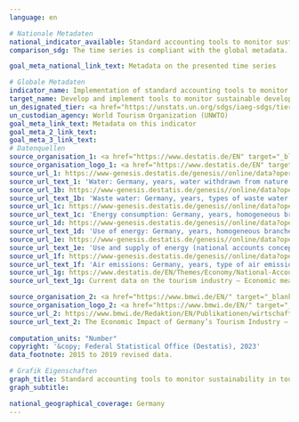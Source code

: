 ```yaml
---
language: en    

# Nationale Metadaten    
national_indicator_available: Standard accounting tools to monitor sustainability in tourism    
comparison_sdg: The time series is compliant with the global metadata.    

goal_meta_national_link_text: Metadata on the presented time series    

# Globale Metadaten    
indicator_name: Implementation of standard accounting tools to monitor the economic and environmental aspects of tourism sustainability    
target_name: Develop and implement tools to monitor sustainable development impacts for sustainable tourism that creates jobs and promotes local culture and products    
un_designated_tier: <a href="https://unstats.un.org/sdgs/iaeg-sdgs/tier-classification/" title="Click here for more information on the UN tier classification."  target="_blank" onclick="return confirm_alert(this);">Tier I</a>    
un_custodian_agency: World Tourism Organization (UNWTO)    
goal_meta_link_text: Metadata on this indicator    
goal_meta_2_link_text:     
goal_meta_3_link_text:         
# Datenquellen
source_organisation_1: <a href="https://www.destatis.de/EN" target="_blank"> Federal Statistical Office (Destatis) </a>
source_organisation_logo_1: <a href="https://www.destatis.de/EN" target="_blank"><img src="https://g205sdgs.github.io/sdg-indicators/public/OrgImgEn/destatis.png" alt="Logo destatis" style="height:60px; width:148px"/></a>
source_url_1: https://www-genesis.destatis.de/genesis//online/data?operation=table&code=85111-0002&bypass=true&language=en
source_url_text_1: 'Water: Germany, years, water withdrawn from nature and water received, homogeneous branches – GENESIS online 85111-0002'
source_url_1b: https://www-genesis.destatis.de/genesis//online/data?operation=table&code=85111-0003&bypass=true&language=en
source_url_text_1b: 'Waste water: Germany, years, types of waste water discharge, homogeneous branches – GENESIS online 85111-0003'
source_url_1c: https://www-genesis.destatis.de/genesis//online/data?operation=table&code=85131-0001&bypass=true&language=en
source_url_text_1c: 'Energy consumption: Germany, years, homogeneous branches – GENESIS online 85131-0001'
source_url_1d: https://www-genesis.destatis.de/genesis//online/data?operation=table&code=85131-0002&bypass=true&language=en
source_url_text_1d: 'Use of energy: Germany, years, homogeneous branches, energy carriers – GENESIS online 85131-0002'
source_url_1e: https://www-genesis.destatis.de/genesis//online/data?operation=table&code=85131-0003&bypass=true&language=en
source_url_text_1e: 'Use and supply of energy (national accounts concept): Germany, years, energy carriers – GENESIS online 85131-0003'
source_url_1f: https://www-genesis.destatis.de/genesis//online/data?operation=table&code=85111-0001&bypass=true&language=en
source_url_text_1f: 'Air emissions: Germany, years, type of air emission, homogeneous branches – GENESIS online 85111-0001'
source_url_1g: https://www.destatis.de/EN/Themes/Economy/National-Accounts-Domestic-Product/Publications/Downloads-National-Accounts-Domestic-Product/current-data-tourism-industry-short-version.pdf
source_url_text_1g: Current data on the tourism industry – Economic meaning and sustainability (data from 2015 onwards)

source_organisation_2: <a href="https://www.bmwi.de/EN/" target="_blank" onclick="return confirm_alert('');"> Federal Ministry for Economic Affairs and Climate Action </a>
source_organisation_logo_2: <a href="https://www.bmwi.de/EN/" target="_blank" onclick="return confirm_alert('');"><img src="https://g205sdgs.github.io/sdg-indicators/public/OrgImgEn/bmwk.png" alt="Logo bmwk" style="height:60px; width:148px"/></a>
source_url_2: https://www.bmwi.de/Redaktion/EN/Publikationen/wirtschaftsfaktor-tourismus-deutschland.html
source_url_text_2: The Economic Impact of Germany’s Tourism Industry – Key figures from a high-revenue, cross-sectoral industry (data from 2010)
    
computation_units: "Number"    
copyright: '&copy; Federal Statistical Office (Destatis), 2023'    
data_footnote: 2015 to 2019 revised data.    

# Grafik Eigenschaften    
graph_title: Standard accounting tools to monitor sustainability in tourism
graph_subtitle:     

national_geographical_coverage: Germany    
---
```


<span></span>
